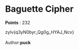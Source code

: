 # Baguette Cipher
**Points** : 232

zylv{q3yN0byr_Qg0g_HYAJ_Ncv}<br><br>Author:<strong>puck</strong>

